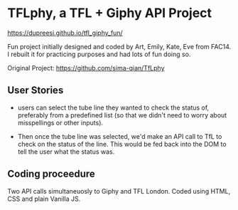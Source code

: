 # TFLphy, a TFL + Giphy API Project
https://dupreesi.github.io/tfl_giphy_fun/

Fun project initially designed and coded by Art, Emily, Kate, Eve from FAC14. I rebuilt it for practicing purposes and had lots of fun doing so. 

Original Project: https://github.com/sima-qian/TfLphy

## User Stories 

- users can select the tube line they wanted to check the status of, preferably from a predefined list (so that we didn't need to worry about misspellings or other inputs).

- Then once the tube line was selected, we'd make an API call to TfL to check on the status of the line. This would be fed back into the DOM to tell the user what the status was.

## Coding proceedure

Two API calls simultaneuosly to Giphy and TFL London. Coded using HTML, CSS and plain Vanilla JS. 



